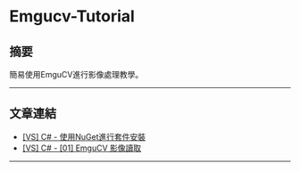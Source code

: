 # Emgucv-Tutorial

## 摘要

簡易使用EmguCV進行影像處理教學。

---

## 文章連結

* [[VS] C# - 使用NuGet進行套件安裝](https://ithelp.ithome.com.tw/articles/10285808) 
* [[VS] C# - [01] EmguCV 影像讀取](https://ithelp.ithome.com.tw/articles/10292652)
 
---
